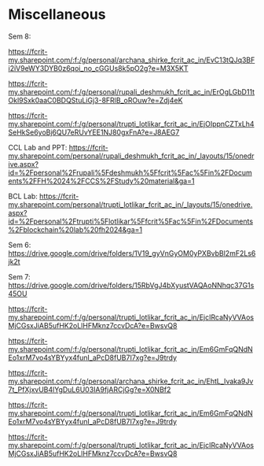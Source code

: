 # Miscellaneous
Sem 8:

https://fcrit-my.sharepoint.com/:f:/g/personal/archana_shirke_fcrit_ac_in/EvC13tQJq3BFi2iV9eWY3DYB0z6qoi_no_cGGUs8k5pO2g?e=M3X5KT

https://fcrit-my.sharepoint.com/:f:/g/personal/rupali_deshmukh_fcrit_ac_in/ErOgLGbD11tOkl9Sxk0aaC0BDQStuLiGj3-8FRlB_oROuw?e=Zdj4eK

https://fcrit-my.sharepoint.com/:f:/g/personal/trupti_lotlikar_fcrit_ac_in/EjOIppnCZTxLh4SeHkSe6yoBj6QU7eRUvYEE1NJ80gxFnA?e=J8AEG7

CCL Lab and PPT:
https://fcrit-my.sharepoint.com/personal/rupali_deshmukh_fcrit_ac_in/_layouts/15/onedrive.aspx?id=%2Fpersonal%2Frupali%5Fdeshmukh%5Ffcrit%5Fac%5Fin%2FDocuments%2FFH%2024%2FCCS%2FStudy%20material&ga=1

BCL Lab:
https://fcrit-my.sharepoint.com/personal/trupti_lotlikar_fcrit_ac_in/_layouts/15/onedrive.aspx?id=%2Fpersonal%2Ftrupti%5Flotlikar%5Ffcrit%5Fac%5Fin%2FDocuments%2Fblockchain%20lab%20fh2024&ga=1


Sem 6:
https://drive.google.com/drive/folders/1V19_gyVnGyOM0yPXBvbBl2mF2Ls6jk2t

Sem 7:
https://drive.google.com/drive/folders/15RbVgJ4bXyustVAQAoNNhqc37G1s45OU

https://fcrit-my.sharepoint.com/:f:/g/personal/trupti_lotlikar_fcrit_ac_in/EjcIRcaNyVVAosMjCGsxJiAB5ufHK2oLlHFMknz7ccvDcA?e=BwsvQ8

https://fcrit-my.sharepoint.com/:f:/g/personal/trupti_lotlikar_fcrit_ac_in/Em6GmFqQNdNEo1xrM7vo4sYBYyx4funI_aPcD8fUB7I7xg?e=J9trdy

https://fcrit-my.sharepoint.com/:f:/g/personal/archana_shirke_fcrit_ac_in/EhtL_Ivaka9Jv7t_PfXjxvUB4lYgDuL6U03IA9fjARCjGg?e=X0NBf2

https://fcrit-my.sharepoint.com/:f:/g/personal/trupti_lotlikar_fcrit_ac_in/Em6GmFqQNdNEo1xrM7vo4sYBYyx4funI_aPcD8fUB7I7xg?e=J9trdy

https://fcrit-my.sharepoint.com/:f:/g/personal/trupti_lotlikar_fcrit_ac_in/EjcIRcaNyVVAosMjCGsxJiAB5ufHK2oLlHFMknz7ccvDcA?e=BwsvQ8
